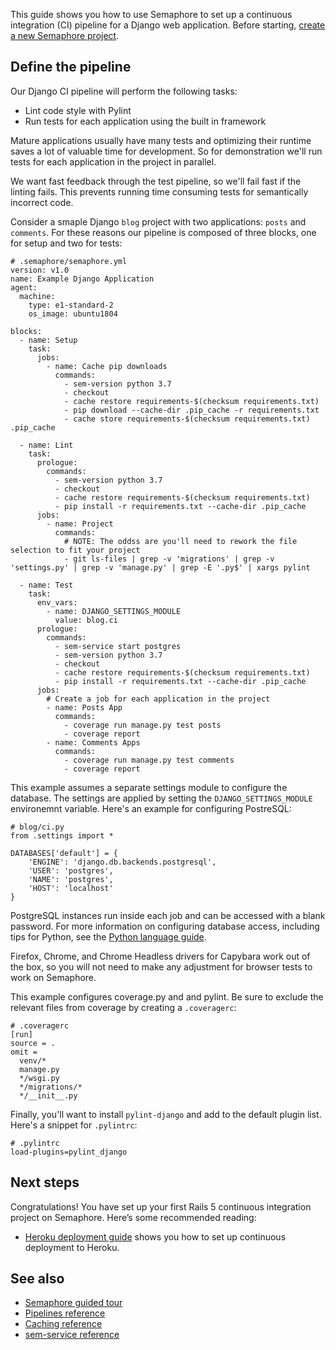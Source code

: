 This guide shows you how to use Semaphore to set up a continuous integration
(CI) pipeline for a Django web application.
Before starting, [create a new Semaphore project][create-project].

## Define the pipeline

Our Django CI pipeline will perform the following tasks:

- Lint code style with Pylint
- Run tests for each application using the built in framework

Mature applications usually have many tests and optimizing their runtime saves
a lot of valuable time for development. So for demonstration we'll run
tests for each application in the project in parallel.

We want fast feedback through the test pipeline, so we'll fail fast if
the linting fails. This prevents running time consuming tests for
semantically incorrect code.

Consider a smaple Django `blog` project with two applications: `posts`
and `comments`. For these reasons our pipeline is composed of three
blocks, one for setup and two for tests:

<pre><code class="language-yaml"># .semaphore/semaphore.yml
version: v1.0
name: Example Django Application
agent:
  machine:
    type: e1-standard-2
    os_image: ubuntu1804

blocks:
  - name: Setup
    task:
      jobs:
        - name: Cache pip downloads
          commands:
            - sem-version python 3.7
            - checkout
            - cache restore requirements-$(checksum requirements.txt)
            - pip download --cache-dir .pip_cache -r requirements.txt
            - cache store requirements-$(checksum requirements.txt) .pip_cache

  - name: Lint
    task:
      prologue:
        commands:
          - sem-version python 3.7
          - checkout
          - cache restore requirements-$(checksum requirements.txt)
          - pip install -r requirements.txt --cache-dir .pip_cache
      jobs:
        - name: Project
          commands:
            # NOTE: The oddss are you'll need to rework the file selection to fit your project
            - git ls-files | grep -v 'migrations' | grep -v 'settings.py' | grep -v 'manage.py' | grep -E '.py$' | xargs pylint

  - name: Test
    task:
      env_vars:
        - name: DJANGO_SETTINGS_MODULE
          value: blog.ci
      prologue:
        commands:
          - sem-service start postgres
          - sem-version python 3.7
          - checkout
          - cache restore requirements-$(checksum requirements.txt)
          - pip install -r requirements.txt --cache-dir .pip_cache
      jobs:
        # Create a job for each application in the project
        - name: Posts App
          commands:
            - coverage run manage.py test posts
            - coverage report
        - name: Comments Apps
          commands:
            - coverage run manage.py test comments
            - coverage report
</code></pre>

This example assumes a separate settings module to configure the
database. The settings are applied by setting the
`DJANGO_SETTINGS_MODULE` environemnt variable. Here's an example for
configuring PostreSQL:

<pre><code class="language-yaml"># blog/ci.py
from .settings import *

DATABASES['default'] = {
    'ENGINE': 'django.db.backends.postgresql',
    'USER': 'postgres',
    'NAME': 'postgres',
    'HOST': 'localhost'
}
</code></pre>

PostgreSQL instances run inside each job and can be accessed with a
blank password. For more information on configuring database access,
including tips for Python, see the [Python language guide][python-guide].

Firefox, Chrome, and Chrome Headless drivers for Capybara work out of the box,
so you will not need to make any adjustment for browser tests to work on
Semaphore.

This example configures coverage.py and and pylint. Be sure to exclude
the relevant files from coverage by creating a `.coveragerc`:

<pre><code class="language-conf"># .coveragerc
[run]
source = .
omit =
  venv/*
  manage.py
  */wsgi.py
  */migrations/*
  */__init__.py
</code></pre>

Finally, you'll want to install `pylint-django` and add to the default
plugin list. Here's a snippet for `.pylintrc`:

<pre><code class="language-conf"># .pylintrc
load-plugins=pylint_django
</code></pre>

## Next steps

Congratulations! You have set up your first Rails 5 continuous integration
project on Semaphore. Here’s some recommended reading:

- [Heroku deployment guide][heroku-guide] shows you how to set up continuous
deployment to Heroku.

## See also

- [Semaphore guided tour][guided-tour]
- [Pipelines reference][pipelines-ref]
- [Caching reference][cache-ref]
- [sem-service reference][sem-service]

[create-project]: https://docs.semaphoreci.com/article/63-your-first-project
[python-guide]: https://docs.semaphoreci.com/article/73-python
[guided-tour]: https://docs.semaphoreci.com/category/56-guided-tour
[pipelines-ref]: https://docs.semaphoreci.com/article/50-pipeline-yaml
[cache-ref]: https://docs.semaphoreci.com/article/54-toolbox-reference#cache
[sem-service]: https://docs.semaphoreci.com/article/54-toolbox-reference#sem-service
[heroku-guide]: https://docs.semaphoreci.com/article/100-heroku-deployment
